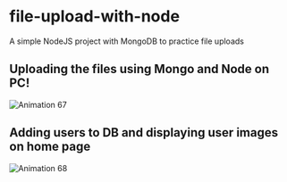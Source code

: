 # file-upload-with-node
A simple NodeJS project with MongoDB to practice file uploads


## Uploading the files using Mongo and Node on PC!
![Animation 67](https://github.com/originalsk01/file-upload-with-node/assets/46004600/db135d81-6bd9-4fe8-aca0-fce32fff0e2c)

## Adding users to DB and displaying user images on home page

![Animation 68](https://github.com/originalsk01/file-upload-with-node/assets/46004600/db24dcc1-dfd2-400b-aff9-6f272ba3403e)
